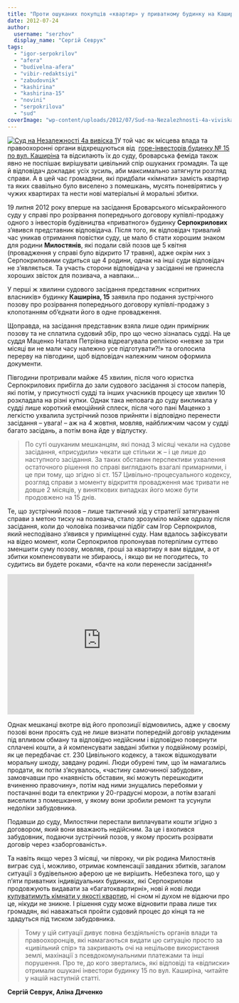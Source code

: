 ```yaml
---
title: "Проти ошуканих покупців «квартир» у приватному будинку на Каширіна подано зустрічний позов"
date: 2012-07-24
author: 
  username: "serzhov"
  display_name: "Сергій Севрук"
tags: 
  - "igor-serpokrilov"
  - "afera"
  - "budivelna-afera"
  - "vibir-redaktsiyi"
  - "zabudovnik"
  - "kashirina"
  - "kashirina-15"
  - "novini"
  - "serpokrilova"
  - "sud"
coverImage: "wp-content/uploads/2012/07/Sud-na-Nezalezhnosti-4a-viviska-1.jpg"
---
```


[![](https://mpz.brovary.org/wp-content/uploads/2012/07/Sud-na-Nezalezhnosti-4a-viviska-1.jpg "Суд на Незалежності 4а вивіска 1")](https://mpz.brovary.org/wp-content/uploads/2012/07/Sud-na-Nezalezhnosti-4a-viviska-1.jpg)У той час як місцева влада та правоохоронні органи відхрещуються від  [горе-інвесторів будинку № 15 по вул. Каширіна](https://mpz.brovary.org/budivelni-aferisti-prodayut-u-brovarah-kimnati-vlasnih-privatnih-budinkiv-yak-kvartiri/) та відсилають їх до суду, броварська феміда також явно не поспішає вирішувати цивільний спір ошуканих громадян. Та ще й відповідач докладає усіх зусиль, аби максимально затягнути розгляд справи. А в цей час громадяни, які придбали «кімнати» замість квартир та яких свавільно було виселено з помешкань, мусять поневірятись у чужих квартирах та нести нові матеріальні й моральні збитки.

19 липня 2012 року вперше на засідання Броварського міськрайонного суду у справі про розірвання попереднього договору купівлі-продажу одного з інвесторів будівництва «приватного» будинку **Серпокрилових** з’явився представник відповідача. Після того, як відповідач тривалий час уникав отримання повістки суду, це мало б стати хорошим знаком для родини **Милостянів**, які подали свій позов ще 5 квітня (провадження у справі було відкрито 17 травня), адже окрім них з Серпокриловими судиться ще 4 родини, однак на інші суди відповідач не з’являється. Та участь сторони відповідача у засіданні не принесла хороших звісток для позивача, а навпаки…

У перші ж хвилини судового засідання представник «спритних власників» будинку **Каширіна, 15** заявила про подання зустрічного позову про розірвання попереднього договору купівлі-продажу з клопотанням об’єднати його в одне провадження.

Щоправда, на засідання представник взяла лише один примірник позову та не сплатила судовий збір, про що чесно зізналась судді. На це суддя Маценко Наталя Петрівна відреагувала реплікою «невже за три місяці ви не мали часу належно усе підготувати?!» та оголосила перерву на півгодини, щоб відповідач належним чином оформила документи.

Півгодини протривали майже 45 хвилин, після чого юристка Серпокрилових прибігла до зали судового засідання зі стосом паперів, які потім, у присутності судді та інших учасників процесу ще хвилин 10 розкладала на різні купки. Однак така неповага до суду викликала у судді лише короткий емоційний сплеск, після чого пані Маценко з легкістю ухвалила зустрічний позов прийняти і відповідно перенести засідання – увага! – аж на 4 жовтня, мовляв, найближчим часом у судді багато засідань, а потім вона йде у відпустку.

> По суті ошуканим мешканцям, які понад 3 місяці чекали на судове засідання, «присудили» чекати ще стільки ж – і це лише до наступного засідання. За таких обставин перспективи ухвалення остаточного рішення по справі виглядають взагалі примарними, і це при тому, що згідно зі ст. 157 Цивільно-процесуального кодексу, розгляд справи з моменту відкриття провадження має тривати не довше 2 місяців, у виняткових випадках його може бути продовжено на 15 днів.

Те, що зустрічний позов – лише тактичний хід у стратегії затягування справи з метою тиску на позивача, стало зрозуміло майже одразу після засідання, коли до чоловіка позивачки підбіг сам Ігор Серпокрилов, який несподівано з’явився у приміщенні суду. Нам вдалось зафіксувати на відео момент, коли Серпокрилов пропонував потерпілим суттєво зменшити суму позову, мовляв, гроші за квартиру я вам віддам, а от збитки компенсовувати не збираюсь, і якщо ви не погодитесь, то судитись ви будете роками, «бачте на коли перенесли засідання!»

<iframe src="https://www.youtube.com/embed/5cuGOG1vYj8" frameborder="0" width="420" height="315"></iframe>

Однак мешканці вкотре від його пропозиції відмовились, адже у своєму позові вони просять суд не лише визнати попередній договір укладеним під впливом обману та відповідно недійсним і відповідно повернути сплачені кошти, а й компенсувати завдані збитки у подвійному розмірі, як це передбачає ст. 230 Цивільного кодексу, а також відшкодувати моральну шкоду, завдану родині. Люди обурені тим, що їм намагались продати, як потім з’ясувалось, «частину самочинної забудови», замовчавши про «наявність обставин, які можуть перешкодити вчиненню правочину», потім над ними знущались перебоями у постачанні води та електрики у 20-градусні морози, а потім взагалі виселили з помешкання, у якому вони зробили ремонт та усунули недоліки забудовника.

Подавши до суду, Милостяни перестали виплачувати кошти згідно з договором, який вони вважають недійсним. За це і вхопився забудовник, подаючи зустрічний позов, у якому просить розірвати договір через «заборгованість».

Та навіть якщо через 3 місяці, чи півроку, чи рік родина Милостянів виграє суд і, можливо, отримає компенсації завданих збитків, загалом ситуації з будівельною аферою це не вирішить. Небезпека того, що у п’яти приватних індивідуальних будинках, які Серпокрилови продовжують видавати за «багатоквартирні», нові й нові люди [купуватимуть кімнати у якості квартир](https://mpz.brovary.org/yak-vidrizniti-kvartiru-vid-kimnati-u-zhitlovomu-budinku-prodovzhennya-rozsliduvannya/), ні сном ні духом не відаючи про це, нікуди не зникне. І рішення суду може відновити права лише тих громадян, які наважаться пройти судовий процес до кінця та не здадуться під тиском забудовника.

> Тому у цій ситуації дивує повна бездіяльність органів влади та правоохоронців, які намагаються видати цю ситуацію просто за «цивільний спір» та закривають очі на нецільове використання землі, махінації з псевдокомунальними платежами та інші порушення. Про те, до кого звертались, які відповіді та «відписки» отримали ошукані інвестори будинку 15 по вул. Каширіна, читайте у нашій наступній статті.

**Сергій Севрук, Аліна Дяченко**
